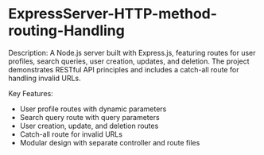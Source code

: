 # ExpressServer-HTTP-method-routing-Handling

Description: A Node.js server built with Express.js, featuring routes for user profiles, search queries, user creation, updates, and deletion. The project demonstrates RESTful API principles and includes a catch-all route for handling invalid URLs.

Key Features:
- User profile routes with dynamic parameters
- Search query route with query parameters
- User creation, update, and deletion routes
- Catch-all route for invalid URLs
- Modular design with separate controller and route files

